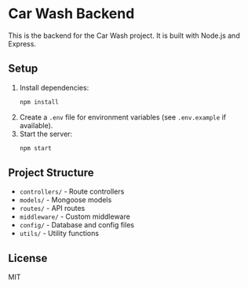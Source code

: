 # Car Wash Backend

This is the backend for the Car Wash project. It is built with Node.js and Express.

## Setup

1. Install dependencies:
   ```bash
   npm install
   ```
2. Create a `.env` file for environment variables (see `.env.example` if available).
3. Start the server:
   ```bash
   npm start
   ```

## Project Structure
- `controllers/` - Route controllers
- `models/` - Mongoose models
- `routes/` - API routes
- `middleware/` - Custom middleware
- `config/` - Database and config files
- `utils/` - Utility functions

## License
MIT
